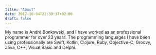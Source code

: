 ```yaml
---
title: "About"
date: 2017-10-04T22:39:37+02:00
draft: false
---
```


My name is André Bonkowski, and I have worked as an professional programmer for over 23 years. The programming languages I have been using professionally are Swift, Kotlin, Clojure, Ruby, Objective-C, Groovy, Java, C++, Visual Basic and Delphi.


